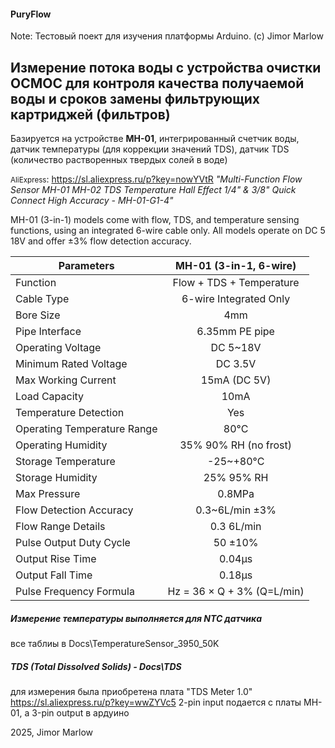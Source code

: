 #### PuryFlow

Note: Тестовый поект для изучения платформы Arduino.
(c) Jimor Marlow

## Измерение потока воды с устройства очистки ОСМОС для контроля качества получаемой воды и сроков замены фильтрующих картриджей (фильтров)
Базируется на устройстве **MH-01**, интегрированный счетчик воды, датчик температуры (для коррекции значений TDS), датчик TDS (количество растворенных твердых солей в воде)

<small>AliExpress</small>: https://sl.aliexpress.ru/p?key=nowYVtR
*"Multi-Function Flow Sensor MH-01 MH-02 TDS Temperature Hall Effect 1/4" & 3/8" Quick Connect High Accuracy - MH-01-G1-4"*

MH-01 (3-in-1) models come with flow, TDS, and temperature sensing functions, using an integrated 6-wire cable only.
All models operate on DC 5 18V and offer ±3% flow detection accuracy.

| Parameters  | MH-01 (3-in-1, 6-wire) |
| ------------- |:-------------:|
| Function|Flow + TDS + Temperature| 
| Cable Type|6-wire Integrated Only| 
| Bore Size|4mm| 
| Pipe Interface|6.35mm PE pipe| 
| Operating Voltage|DC 5~18V| 
| Minimum Rated Voltage|DC 3.5V| 
| Max Working Current|15mA (DC 5V)| 
| Load Capacity|10mA| 
| Temperature Detection|Yes| 
| Operating Temperature Range|80°C| 
| Operating Humidity|35% 90% RH (no frost)| 
| Storage Temperature|-25~+80°C| 
| Storage Humidity|25% 95% RH| 
| Max Pressure|0.8MPa| 
| Flow Detection Accuracy|0.3~6L/min ±3%| 
| Flow Range Details|0.3 6L/min| 
| Pulse Output Duty Cycle|50 ±10%| 
| Output Rise Time|0.04μs| 
| Output Fall Time|0.18μs| 
| Pulse Frequency Formula|Hz = 36 × Q + 3% (Q=L/min)| 

##### Измерение температуры выполняется для NTC датчика
все таблиы в Docs\TemperatureSensor_3950_50K

##### TDS (Total Dissolved Solids) - Docs\TDS
для измерения была приобретена плата "TDS Meter 1.0" https://sl.aliexpress.ru/p?key=wwZYVc5
2-pin input подается с платы MH-01, а 3-pin output в ардуино


2025, Jimor Marlow
